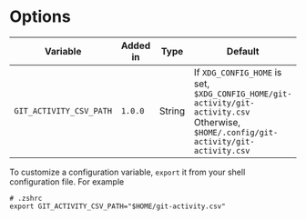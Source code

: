 # Options

Variable | Added in | Type | Default | Use
---|---|---|---|---
`GIT_ACTIVITY_CSV_PATH` | `1.0.0` | String | If `XDG_CONFIG_HOME` is set, `$XDG_CONFIG_HOME/git-activity/git-activity.csv`<br>Otherwise, `$HOME/.config/git-activity/git-activity.csv` | Path to the log file

To customize a configuration variable, `export` it from your shell configuration file. For example

```shell
# .zshrc
export GIT_ACTIVITY_CSV_PATH="$HOME/git-activity.csv"
```

